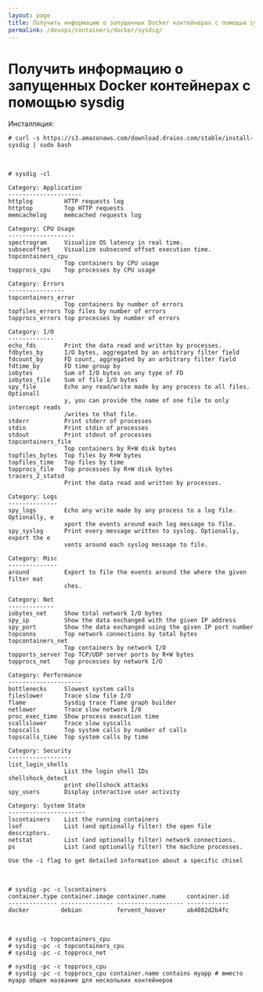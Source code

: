 ```yaml
---
layout: page
title: Получить информацию о запущенных Docker контейнерах c помощью sysdig
permalink: /devops/containers/docker/sysdig/
---
```



# Получить информацию о запущенных Docker контейнерах c помощью sysdig

Инсталляция:

    # curl -s https://s3.amazonaws.com/download.draios.com/stable/install-sysdig | sudo bash


<br/>


    # sysdig -cl

    Category: Application
    ---------------------
    httplog         HTTP requests log
    httptop         Top HTTP requests
    memcachelog     memcached requests log

    Category: CPU Usage
    -------------------
    spectrogram     Visualize OS latency in real time.
    subsecoffset    Visualize subsecond offset execution time.
    topcontainers_cpu
                    Top containers by CPU usage
    topprocs_cpu    Top processes by CPU usage

    Category: Errors
    ----------------
    topcontainers_error
                    Top containers by number of errors
    topfiles_errors Top files by number of errors
    topprocs_errors top processes by number of errors

    Category: I/O
    -------------
    echo_fds        Print the data read and written by processes.
    fdbytes_by      I/O bytes, aggregated by an arbitrary filter field
    fdcount_by      FD count, aggregated by an arbitrary filter field
    fdtime_by       FD time group by
    iobytes         Sum of I/O bytes on any type of FD
    iobytes_file    Sum of file I/O bytes
    spy_file        Echo any read/write made by any process to all files. Optionall
                    y, you can provide the name of one file to only intercept reads
                    /writes to that file.
    stderr          Print stderr of processes
    stdin           Print stdin of processes
    stdout          Print stdout of processes
    topcontainers_file
                    Top containers by R+W disk bytes
    topfiles_bytes  Top files by R+W bytes
    topfiles_time   Top files by time
    topprocs_file   Top processes by R+W disk bytes
    tracers_2_statsd
                    Print the data read and written by processes.

    Category: Logs
    --------------
    spy_logs        Echo any write made by any process to a log file. Optionally, e
                    xport the events around each log message to file.
    spy_syslog      Print every message written to syslog. Optionally, export the e
                    vents around each syslog message to file.

    Category: Misc
    --------------
    around          Export to file the events around the where the given filter mat
                    ches.

    Category: Net
    -------------
    iobytes_net     Show total network I/O bytes
    spy_ip          Show the data exchanged with the given IP address
    spy_port        Show the data exchanged using the given IP port number
    topconns        Top network connections by total bytes
    topcontainers_net
                    Top containers by network I/O
    topports_server Top TCP/UDP server ports by R+W bytes
    topprocs_net    Top processes by network I/O

    Category: Performance
    ---------------------
    bottlenecks     Slowest system calls
    fileslower      Trace slow file I/O
    flame           Sysdig trace flame graph builder
    netlower        Trace slow network I/0
    proc_exec_time  Show process execution time
    scallslower     Trace slow syscalls
    topscalls       Top system calls by number of calls
    topscalls_time  Top system calls by time

    Category: Security
    ------------------
    list_login_shells
                    List the login shell IDs
    shellshock_detect
                    print shellshock attacks
    spy_users       Display interactive user activity

    Category: System State
    ----------------------
    lscontainers    List the running containers
    lsof            List (and optionally filter) the open file descriptors.
    netstat         List (and optionally filter) network connections.
    ps              List (and optionally filter) the machine processes.

    Use the -i flag to get detailed information about a specific chisel


<br/>

    # sysdig -pc -c lscontainers
    container.type container.image container.name      container.id
    -------------- --------------- ------------------- ------------
    docker         debian          fervent_hoover      ab4082d2b4fc



<br/>

    # sysdig -c topcontainers_cpu
    # sysdig -pc -c topcontainers_cpu
    # sysdig -pc -c topprocs_net

    # sysdig -pc -c topprocs_cpu
    # sysdig -pc -c topprocs_cpu container.name contains myapp # вместо myapp общее название для нескольких контейнеров
